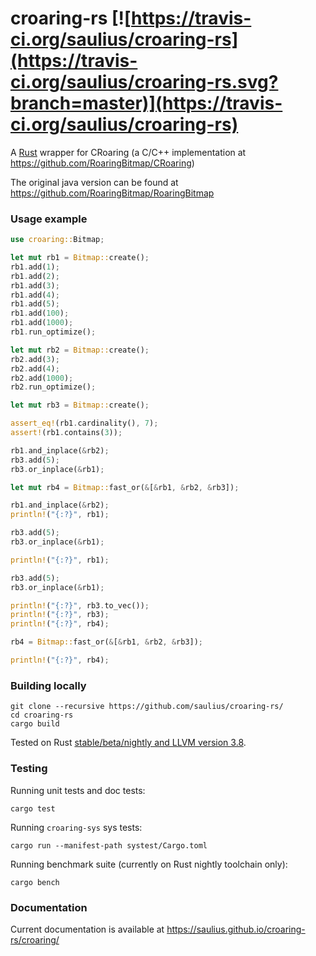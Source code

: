 # croaring-rs [![https://travis-ci.org/saulius/croaring-rs](https://travis-ci.org/saulius/croaring-rs.svg?branch=master)](https://travis-ci.org/saulius/croaring-rs)
A [Rust](https://www.rust-lang.org) wrapper for CRoaring (a C/C++ implementation at https://github.com/RoaringBitmap/CRoaring)

The original java version can be found at https://github.com/RoaringBitmap/RoaringBitmap

### Usage example

```rust
use croaring::Bitmap;

let mut rb1 = Bitmap::create();
rb1.add(1);
rb1.add(2);
rb1.add(3);
rb1.add(4);
rb1.add(5);
rb1.add(100);
rb1.add(1000);
rb1.run_optimize();

let mut rb2 = Bitmap::create();
rb2.add(3);
rb2.add(4);
rb2.add(1000);
rb2.run_optimize();

let mut rb3 = Bitmap::create();

assert_eq!(rb1.cardinality(), 7);
assert!(rb1.contains(3));

rb1.and_inplace(&rb2);
rb3.add(5);
rb3.or_inplace(&rb1);

let mut rb4 = Bitmap::fast_or(&[&rb1, &rb2, &rb3]);

rb1.and_inplace(&rb2);
println!("{:?}", rb1);

rb3.add(5);
rb3.or_inplace(&rb1);

println!("{:?}", rb1);

rb3.add(5);
rb3.or_inplace(&rb1);

println!("{:?}", rb3.to_vec());
println!("{:?}", rb3);
println!("{:?}", rb4);

rb4 = Bitmap::fast_or(&[&rb1, &rb2, &rb3]);

println!("{:?}", rb4);
```

### Building locally

```
git clone --recursive https://github.com/saulius/croaring-rs/
cd croaring-rs
cargo build
```

Tested on Rust [stable/beta/nightly and LLVM version 3.8](https://github.com/saulius/croaring-rs/blob/master/.travis.yml).

### Testing

Running unit tests and doc tests:

```
cargo test
```

Running `croaring-sys` sys tests:

```
cargo run --manifest-path systest/Cargo.toml
```

Running benchmark suite (currently on Rust nightly toolchain only):

```
cargo bench
```

### Documentation

Current documentation is available at https://saulius.github.io/croaring-rs/croaring/
